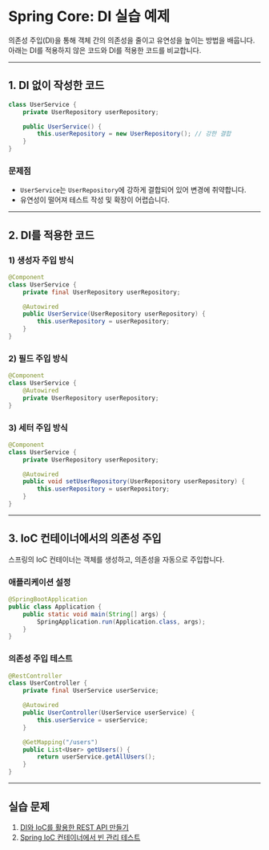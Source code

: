 # Spring Core: DI 실습 예제

의존성 주입(DI)을 통해 객체 간의 의존성을 줄이고 유연성을 높이는 방법을 배웁니다.  
아래는 DI를 적용하지 않은 코드와 DI를 적용한 코드를 비교합니다.

---

## 1. DI 없이 작성한 코드

```java
class UserService {
    private UserRepository userRepository;

    public UserService() {
        this.userRepository = new UserRepository(); // 강한 결합
    }
}
```

### 문제점
- `UserService`는 `UserRepository`에 강하게 결합되어 있어 변경에 취약합니다.
- 유연성이 떨어져 테스트 작성 및 확장이 어렵습니다.

---

## 2. DI를 적용한 코드

### 1) **생성자 주입 방식**

```java
@Component
class UserService {
    private final UserRepository userRepository;

    @Autowired
    public UserService(UserRepository userRepository) {
        this.userRepository = userRepository;
    }
}
```

### 2) **필드 주입 방식**

```java
@Component
class UserService {
    @Autowired
    private UserRepository userRepository;
}
```

### 3) **세터 주입 방식**

```java
@Component
class UserService {
    private UserRepository userRepository;

    @Autowired
    public void setUserRepository(UserRepository userRepository) {
        this.userRepository = userRepository;
    }
}
```

---

## 3. IoC 컨테이너에서의 의존성 주입

스프링의 IoC 컨테이너는 객체를 생성하고, 의존성을 자동으로 주입합니다.

### 애플리케이션 설정

```java
@SpringBootApplication
public class Application {
    public static void main(String[] args) {
        SpringApplication.run(Application.class, args);
    }
}
```

### 의존성 주입 테스트

```java
@RestController
class UserController {
    private final UserService userService;

    @Autowired
    public UserController(UserService userService) {
        this.userService = userService;
    }

    @GetMapping("/users")
    public List<User> getUsers() {
        return userService.getAllUsers();
    }
}
```

---

## 실습 문제

1. [DI와 IoC를 활용한 REST API 만들기](#)  
2. [Spring IoC 컨테이너에서 빈 관리 테스트](#)
